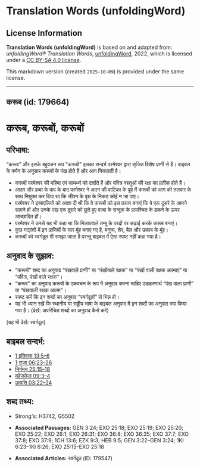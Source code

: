 # Translation Words (unfoldingWord)

## License Information

**Translation Words (unfoldingWord)** is based on and adapted from: _unfoldingWord® Translation Words_, [unfoldingWord](https://unfoldingword.org/utw), 2022, which is licensed under a [CC BY-SA 4.0 license](https://creativecommons.org/licenses/by-sa/4.0/legalcode.en).

This markdown version (created `2025-10-09`) is provided under the same license.



--------------------------------

## करूब (id: 179664)

करूब, करूबों, करूबों
====================

परिभाषा:
--------

“करूब” और इसके बहुवचन रूप "करूबों" इसका सन्दर्भ परमेश्वर द्वारा सृजित विशेष प्राणी से है। बाइबल के वर्णन के अनुसार करूबों के पंख होते हैं और आग निकलती है।

* करूबों परमेश्वर की महिमा एवं सामर्थ्य को दर्शाते हैं और पवित्र वस्तुओं की रक्षा का प्रतीक होते हैं।
* आदम और हव्वा के पाप के बाद परमेश्वर ने अदन की वाटिका के पूर्व में करूबों को आग की तलवार के साथ नियुक्त कर दिया था कि जीवन के वृक्ष के निकट कोई न जा पाए।
* परमेश्वर ने इस्राएलियों को आज्ञा दी थी कि वे करूबों को इस प्रकार बनाएं कि वे एक दूसरे के आमने सामने हों और उनके पंख एक दूसरे को छूते हुए वाचा के सन्दूक के प्रायश्चित के ढकने के ऊपर आच्छादित हों।
* परमेश्वर ने उनसे यह भी कहा था कि मिलापवाले तम्बू के परदों पर कढ़ाई करके करूब बनाएं।
* कुछ गद्यांशों में इन प्राणियों के चार मुंह बनाए गए है, मनुष्य, शेर, बैल और उकाब के मुंह।
* करूबों को स्वर्गदूत भी समझा जाता है परन्तु बाइबल में ऐसा स्पष्ट नहीं कहा गया है।

अनुवाद के सुझाव:
----------------

* “करूबों” शब्द का अनुवाद “पंखवाले प्राणी” या “पंखोंवाले रक्षक” या “पंखों वाली रक्षक आत्माएं” या “पवित्र, पंखों वाले रक्षक”।
* “करूब” का अनुवाद करूबों के एकवचन के रूप में अनुवाद करना चाहिए उदाहरणार्थ “पंख वाला प्राणी” या “पंखवाली रक्षक आत्मा”।
* स्पष्ट करें कि इन शब्दों का अनुवाद “स्वर्गदूतों” से भिन्न हो।
* यह भी ध्यान रखें कि स्थानीय या राष्ट्रीय भाषा के बाइबल अनुवाद में इन शब्दों का अनुवाद क्या किया गया है। (देखें: अपरिचित शब्दों का अनुवाद कैसे करे)

(यह भी देखें: स्वर्गदूत)

बाइबल सन्दर्भ:
--------------

* [1 इतिहास 13:5–6](https://ref.ly/1Chr0:0)
* [1 राजा 06:23–26](https://ref.ly/1Kgs0:0)
* [निर्गमन 25:15–18](https://ref.ly/Exod25:15-Exod25:18)
* [यहेजकेल 09:3–4](https://ref.ly/Ezek9:3-Ezek9:4)
* [उत्पत्ति 03:22–24](https://ref.ly/Gen3:22-Gen3:24)

शब्द तथ्य:
----------

* Strong's: H3742, G5502

* **Associated Passages:** GEN 3:24; EXO 25:18; EXO 25:19; EXO 25:20; EXO 25:22; EXO 26:1; EXO 26:31; EXO 36:8; EXO 36:35; EXO 37:7; EXO 37:8; EXO 37:9; 1CH 13:6; EZK 9:3; HEB 9:5; GEN 3:22–GEN 3:24; 1KI 6:23–1KI 6:26; EXO 25:15–EXO 25:18
* **Associated Articles:** स्वर्गदूत (ID: 179547)

